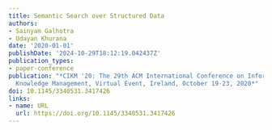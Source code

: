 ```yaml
---
title: Semantic Search over Structured Data
authors:
- Sainyam Galhotra
- Udayan Khurana
date: '2020-01-01'
publishDate: '2024-10-29T18:12:19.042437Z'
publication_types:
- paper-conference
publication: "*CIKM '20: The 29th ACM International Conference on Information and
  Knowledge Management, Virtual Event, Ireland, October 19-23, 2020*"
doi: 10.1145/3340531.3417426
links:
- name: URL
  url: https://doi.org/10.1145/3340531.3417426
---
```

